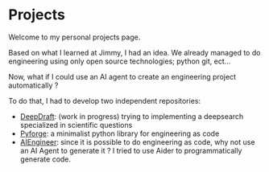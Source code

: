 # Projects

Welcome to my personal projects page.

Based on what I learned at Jimmy, I had an idea. We already managed to do engineering using only open source technologies; python git, ect...

Now, what if I could use an AI agent to create an engineering project automatically ?

To do that, I had to develop two independent repositories:

- [DeepDraft](https://www.deepdraft.dev): (work in progress) trying to implementing a deepsearch specialized in scientific questions
- [Pyforge](https://github.com/charles-azam/pyforge): a minimalist python library for engineering as code
- [AIEngineer](https://github.com/charles-azam/aiengineer): since it is possible to do engineering as code, why not use an AI Agent to generate it ? I tried to use Aider to programmatically generate code. 
